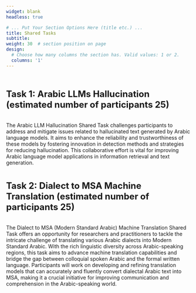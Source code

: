 ```yaml
---
widget: blank
headless: true

# ... Put Your Section Options Here (title etc.) ...
title: Shared Tasks
subtitle:
weight: 30  # section position on page
design:
  # Choose how many columns the section has. Valid values: 1 or 2.
  columns: '1'
---
```

<div class="container">
        <div class="row">
          <div class="col-lg-8 mx-auto">
            <p class="lead">
            <br>
            <h3><font size = "5"> Task 1: Arabic LLMs Hallucination (estimated number of participants 25) </font></h3>
            <br>
            The Arabic LLM Hallucination Shared Task challenges participants to address and mitigate issues related to hallucinated text generated by Arabic language models. It aims to enhance the reliability and trustworthiness of these models by fostering innovation in detection methods and strategies for reducing hallucination. This collaborative effort is vital for improving Arabic language model applications in information retrieval and text generation. 
            <br>
            <br>
            <h3><font size = "5"> Task 2: Dialect to MSA Machine Translation (estimated number of participants 25)</font></h3>
            <br>
            The Dialect to MSA (Modern Standard Arabic) Machine Translation Shared Task offers an opportunity for researchers and practitioners to tackle the intricate challenge of translating various Arabic dialects into Modern Standard Arabic. With the rich linguistic diversity across Arabic-speaking regions, this task aims to advance machine translation capabilities and bridge the gap between colloquial spoken Arabic and the formal written language. Participants will work on developing and refining translation models that can accurately and fluently convert dialectal Arabic text into MSA, making it a crucial initiative for improving communication and comprehension in the Arabic-speaking world. 
          </div>
        </div>
      </div>
